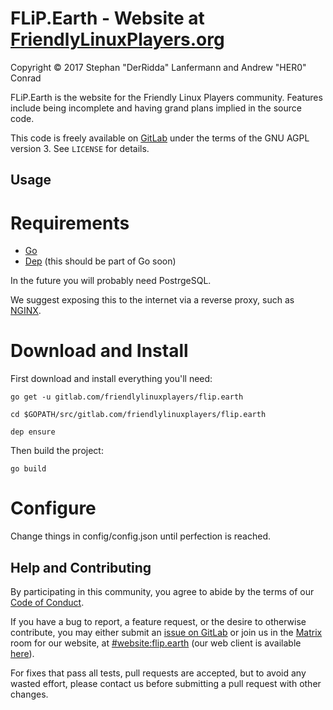 # FLiP.Earth - Website at [FriendlyLinuxPlayers.org](https://FriendlyLinuxPlayers.org)

Copyright © 2017 Stephan "DerRidda" Lanfermann and Andrew "HER0" Conrad

FLiP.Earth is the website for the Friendly Linux Players community. Features
include being incomplete and having grand plans implied in the source code.

This code is freely available on
[GitLab](https://gitlab.com/FriendlyLinuxPlayers/flip.earth) under the terms of
the GNU AGPL version 3. See `LICENSE` for details.

## Usage

# Requirements

* [Go](https://golang.org)
* [Dep](https://github.com/golang/dep) (this should be part of Go soon)

In the future you will probably need PostrgeSQL.

We suggest exposing this to the internet via a reverse proxy, such as
[NGINX](https://www.nginx.com).

# Download and Install

First download and install everything you'll need:

`go get -u gitlab.com/friendlylinuxplayers/flip.earth`

`cd $GOPATH/src/gitlab.com/friendlylinuxplayers/flip.earth`

`dep ensure`

Then build the project:

`go build`

# Configure

Change things in config/config.json until perfection is reached.

## Help and Contributing

By participating in this community, you agree to abide by the terms of our
[Code of Conduct](https://FriendlyLinuxPlayers.org/conduct).

If you have a bug to report, a feature request, or the desire to otherwise
contribute, you may either submit an
[issue on GitLab](https://gitlab.com/FriendlyLinuxPlayers/flip.earth/issues) or
join us in the [Matrix](https://matrix.org) room for our website, at
[#website:flip.earth](https://matrix.to/#/#website:flip.earth) (our web client
is available [here](https://riot.flip.earth/#/room/#website:flip.earth)).

For fixes that pass all tests, pull requests are accepted, but to avoid any
wasted effort, please contact us before submitting a pull request with other
changes.
